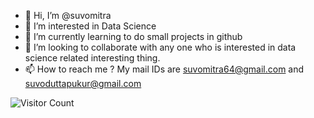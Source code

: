 - 👋 Hi, I’m @suvomitra
- 👀 I’m interested in Data Science
- 🌱 I’m currently learning to do small projects in github
- 💞️ I’m looking to collaborate with any one who is interested in data science related interesting thing.
- 📫 How to reach me ? My mail IDs are suvomitra64@gmail.com and suvoduttapukur@gmail.com

<!---
suvomitra/suvomitra is a ✨ special ✨ repository because its `README.md` (this file) appears on your GitHub profile.
You can click the Preview link to take a look at your changes.
--->
![Visitor Count](https://profile-counter.glitch.me/{suvomitra}/count.svg)
